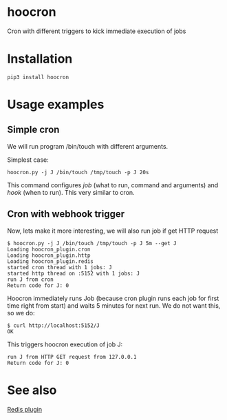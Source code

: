# hoocron
Cron with different triggers to kick immediate execution of jobs

# Installation
~~~
pip3 install hoocron
~~~

# Usage examples

## Simple cron
We will run program /bin/touch with different arguments.

Simplest case:
~~~
hoocron.py -j J /bin/touch /tmp/touch -p J 20s
~~~

This command configures *job* (what to run, command and arguments) and *hook* (when to run). This very similar to cron.



## Cron with webhook trigger

Now, lets make it more interesting, we will also run job if get HTTP request

~~~
$ hoocron.py -j J /bin/touch /tmp/touch -p J 5m --get J
Loading hoocron_plugin.cron
Loading hoocron_plugin.http
Loading hoocron_plugin.redis
started cron thread with 1 jobs: J
started http thread on :5152 with 1 jobs: J
run J from cron
Return code for J: 0
~~~

Hoocron immediately runs Job (because cron plugin runs each job for first time right from start) and waits 5 minutes for next run. We do not want this, so we do:

~~~
$ curl http://localhost:5152/J
OK
~~~
This triggers hoocron execution of job J:
~~~
run J from HTTP GET request from 127.0.0.1
Return code for J: 0
~~~

# See also

[Redis plugin](https://github.com/yaroslaff/hoocron-plugin-redis)